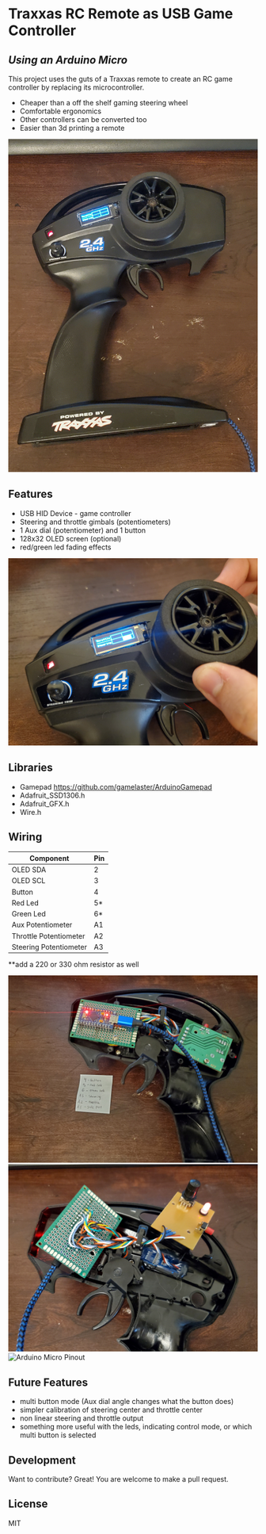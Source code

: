 # Traxxas RC Remote as USB Game Controller
## _Using an Arduino Micro_

This project uses the guts of a Traxxas remote to create
an RC game controller by replacing its microcontroller.

- Cheaper than a off the shelf gaming steering wheel
- Comfortable ergonomics
- Other controllers can be converted too
- Easier than 3d printing a remote

![picRemote](https://github.com/RollPitchYall/HID-RC-Car-Remote/blob/main/Photos/Remote.jpg)

## Features

- USB HID Device - game controller
- Steering and throttle gimbals (potentiometers)
- 1 Aux dial (potentiometer) and 1 button
- 128x32 OLED screen (optional)
- red/green led fading effects

![picRemote](https://github.com/RollPitchYall/HID-RC-Car-Remote/blob/main/Photos/OLED%20Indicator.jpg)

## Libraries
- Gamepad https://github.com/gamelaster/ArduinoGamepad
- Adafruit_SSD1306.h
- Adafruit_GFX.h
- Wire.h


## Wiring

| Component | Pin |
| ------ | ------ |
| OLED SDA | 2 |
| OLED SCL | 3 |
| Button | 4 |
| Red Led | 5* |
| Green Led | 6* |
| Aux Potentiometer | A1 |
| Throttle Potentiometer | A2 |
| Steering Potentiometer | A3 |

**add a 220 or 330 ohm resistor as well 

![Internals](https://github.com/RollPitchYall/HID-RC-Car-Remote/blob/main/Photos/Internals.jpg)
![InternalWires](https://github.com/RollPitchYall/HID-RC-Car-Remote/blob/main/Photos/Internals%20Wiring.jpg)
![Arduino Micro Pinout](https://cdn.sparkfun.com/assets/9/c/3/c/4/523a1765757b7f5c6e8b4567.png)


## Future Features
- multi button mode (Aux dial angle changes what the button does)
- simpler calibration of steering center and throttle center
- non linear steering and throttle output
- something more useful with the leds, indicating control mode, or which multi button is selected

## Development

Want to contribute? Great! You are welcome to make a pull request.

## License

MIT

